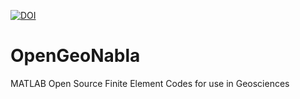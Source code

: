 [![DOI](https://zenodo.org/badge/121242621.svg)](https://zenodo.org/badge/latestdoi/121242621)

# OpenGeoNabla
MATLAB Open Source Finite Element Codes for use in Geosciences
